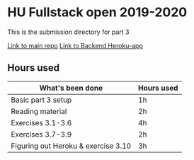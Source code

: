 # HU Fullstack open 2019-2020
This is the submission directory for part 3

[Link to main repo](https://github.com/sinyman/HY-Fullstack-2019)
[Link to Backend Heroku-app](http://fso-sinyman.herokuapp.com/api/persons)

## Hours used
|What's been done                     |Hours used|
|-------------------------------------|----------|
|Basic part 3 setup                   |  1h      |
|Reading material                     |  2h      |
|Exercises 3.1-3.6                    |  4h      |
|Exercises 3.7-3.9                    |  2h      |
|Figuring out Heroku & exercise 3.10  |  3h      |
